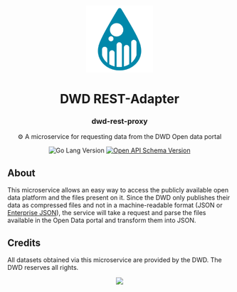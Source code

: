 <div align="center">
<img height="150px" src="https://raw.githubusercontent.com/wisdom-oss/brand/main/svg/standalone_color.svg">
<h1 align="center">DWD REST-Adapter</h1>
<h3 align="center">dwd-rest-proxy</h3>
<p align="center">⚙️ A microservice for requesting data from the DWD Open data portal</p>
<img src="https://img.shields.io/github/go-mod/go-version/wisdom-oss/service-dwd-proxy?style=for-the-badge" alt="Go Lang Version"/>
<a href="openapi.yaml">
<img src="https://img.shields.io/badge/Schema%20Version-3.0.0-6BA539?style=for-the-badge&logo=OpenAPI%20Initiative" alt="Open API Schema Version"/></a>
</div>

## About
This microservice allows an easy way to access the publicly available open data
platform and the files present on it.
Since the DWD only publishes their data as compressed files and not in a 
machine-readable format (JSON or [Enterprise JSON](https://wikipedia.org/wiki/XML)), the service will take 
a request and parse the files available in the Open Data portal and transform 
them into JSON.

## Credits
All datasets obtained via this microservice are provided by the DWD. The DWD
reserves all rights.

<p align="center">
<img width="200px" src="https://www.dwd.de/DE/service/copyright/dwd-logo-png.png?__blob=publicationFile&v=4">
</p>